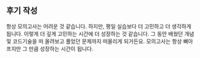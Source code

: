 ## 후기 작성

항상 모의고사는 어려운 것 같습니다. 하지만, 평일 실습보다 더 고민하고 더 생각하게 됩니다.
이렇게 더 깊게 고민하는 시간에 더 성장하는 것 같습니다. 그 동안 배웠던 개념 및 코드기술을
떠 올려보고 풀었던 문제까지 떠올리게 되거든요. 모의고사는 항상 뼈아프지만 그 만큼 성장하는 시간이 됩니다.
